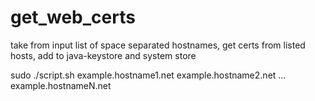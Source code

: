 # get_web_certs
take from input list of space separated hostnames, get certs from listed hosts, add to java-keystore and system store

sudo ./script.sh example.hostname1.net example.hostname2.net ... example.hostnameN.net
